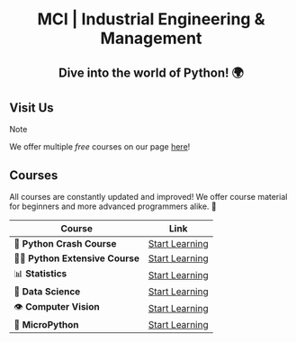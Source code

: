 <div align="center">
  <h1> MCI | Industrial Engineering & Management </h1>

  <h2>Dive into the world of Python! 🌍</h2>

</div>

## Visit Us

> [!NOTE]
> We offer multiple *free* courses on our page [here](https://mciwing.github.io/)!

##  Courses

All courses are constantly updated and improved! We offer course material for 
beginners and more advanced programmers alike. 🚀

| Course                           | Link                                                          |
|----------------------------------|---------------------------------------------------------------|
| 🐍 **Python Crash Course**       | [Start Learning](https://mciwing.github.io/python/)           |
| 🐍🐍 **Python Extensive Course** | [Start Learning](https://mciwing.github.io/python-extensive/) |
| 📊 **Statistics**                | [Start Learning](https://mciwing.github.io/statistics/)       |
| 🤖 **Data Science**              | [Start Learning](https://mciwing.github.io/data-science/)     |
| 👁️ **Computer Vision**          | [Start Learning](https://mciwing.github.io/yolo/)             |
| 🔬 **MicroPython**               | [Start Learning](https://mciwing.github.io/micropython/)      |

